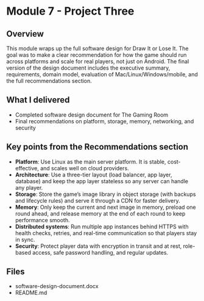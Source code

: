 # Module 7 - Project Three

## Overview

This module wraps up the full software design for Draw It or Lose It. The goal was to make a clear recommendation for how the game should run across platforms and scale for real players, not just on Android. The final version of the design document includes the executive summary, requirements, domain model, evaluation of Mac/Linux/Windows/mobile, and the full recommendations section.

## What I delivered

* Completed software design document for The Gaming Room
* Final recommendations on platform, storage, memory, networking, and security

## Key points from the Recommendations section

* **Platform**: Use Linux as the main server platform. It is stable, cost-effective, and scales well on cloud providers.
* **Architecture**: Use a three-tier layout (load balancer, app layer, database) and keep the app layer stateless so any server can handle any player.
* **Storage**: Store the game’s image library in object storage (with backups and lifecycle rules) and serve it through a CDN for faster delivery.
* **Memory**: Only keep the current and next image in memory, preload one round ahead, and release memory at the end of each round to keep performance smooth.
* **Distributed systems**: Run multiple app instances behind HTTPS with health checks, retries, and real-time communication so that players stay in sync.
* **Security**: Protect player data with encryption in transit and at rest, role-based access, safe password handling, and regular updates.

## Files

* software-design-document.docx
* README.md
